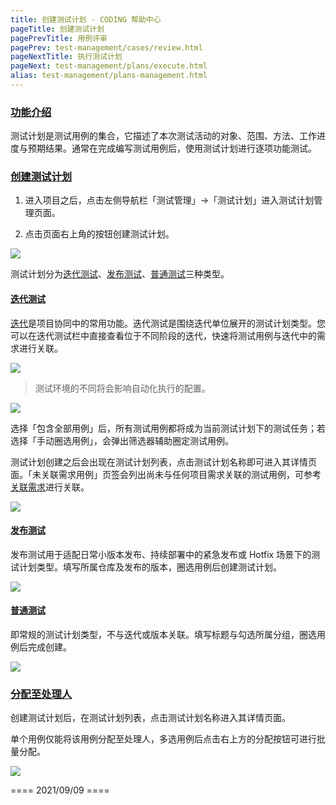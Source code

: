 ```yaml
---
title: 创建测试计划 - CODING 帮助中心
pageTitle: 创建测试计划
pagePrevTitle: 用例评审
pagePrev: test-management/cases/review.html
pageNextTitle: 执行测试计划
pageNext: test-management/plans/execute.html
alias: test-management/plans-management.html
---
```


### [功能介绍](#intro)

测试计划是测试用例的集合，它描述了本次测试活动的对象、范围、方法、工作进度与预期结果。通常在完成编写测试用例后，使用测试计划进行逐项功能测试。

### [创建测试计划](#create)

1.  进入项目之后，点击左侧导航栏「测试管理」->「测试计划」进入测试计划管理页面。

2.  点击页面右上角的按钮创建测试计划。

![](https://help-assets.codehub.cn/enterprise/20210513174913.png)

测试计划分为[迭代测试](#iteration-test)、[发布测试](#release-test)、[普通测试](#common-test)三种类型。

#### [迭代测试](#iteration-test)

[迭代](/docs/collaboration/iterations/basic.html)是项目协同中的常用功能。迭代测试是围绕迭代单位展开的测试计划类型。您可以在迭代测试栏中直接查看位于不同阶段的迭代，快速将测试用例与迭代中的需求进行关联。

![](https://help-assets.codehub.cn/enterprise/20210513201136.png)

> 测试环境的不同将会影响自动化执行的配置。

![](https://help-assets.codehub.cn/enterprise/20210514101700.png)

选择「包含全部用例」后，所有测试用例都将成为当前测试计划下的测试任务；若选择「手动圈选用例」，会弹出筛选器辅助圈定测试用例。

测试计划创建之后会出现在测试计划列表，点击测试计划名称即可进入其详情页面。「未关联需求用例」页签会列出尚未与任何项目需求关联的测试用例，可参考[关联需求](/docs/test-management/cases/requirements.html)进行关联。

![](https://help-assets.codehub.cn/enterprise/20210514113206.png)

#### [发布测试](#release-test)

发布测试用于适配日常小版本发布、持续部署中的紧急发布或 Hotfix 场景下的测试计划类型。填写所属仓库及发布的版本，圈选用例后创建测试计划。

![](https://help-assets.codehub.cn/enterprise/20210507154751.png)

#### [普通测试](#common-test)

即常规的测试计划类型，不与迭代或版本关联。填写标题与勾选所属分组，圈选用例后完成创建。

![](https://help-assets.codehub.cn/enterprise/20210507163014.png)

### [分配至处理人](#allocate)

创建测试计划后，在测试计划列表，点击测试计划名称进入其详情页面。

单个用例仅能将该用例分配至处理人，多选用例后点击右上方的分配按钮可进行批量分配。

![](https://help-assets.codehub.cn/enterprise/20210909170740.png)

==== 2021/09/09 ====
